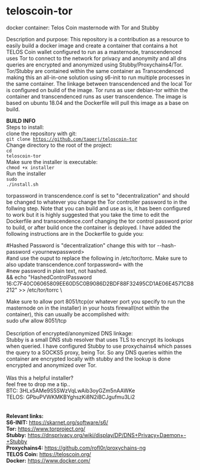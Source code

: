 # teloscoin-tor
docker container: Telos Coin masternode with Tor and Stubby

Description and purpose:
This repository is a contribution as a resource to easily build a docker image and create a container that contains a hot TELOS Coin wallet configured to run as a masternode, transcendenced uses Tor to connect to the network for privacy and anonymity and all dns queries are encrypted and anonymized using Stubby/Proxychains4/Tor. Tor/Stubby are contained within the same container as Transcendenced making this an all-in-one solution using s6-init to run multiple processes in the same container. The linkage between transcendenced and the local Tor is configured on build of the image. Tor runs as user debian-tor within the container and transcendenced runs as user transcendence. The image is based on ubuntu 18.04 and the Dockerfile will pull this image as a base on build.

<b>BUILD INFO</b><br>
Steps to install:<br>
clone the repository with git:<br>
<code>git clone https://github.com/taperj/teloscoin-tor</code><br>
Change directory to the root of the project:<br>
<code>cd teloscoin-tor</code><br>
Make sure the installer is executable:<br>
<code>chmod +x installer</code><br>
Run the installer<br>
<code>sudo ./install.sh</code><br>

torpassword in transcendence.conf is set to "decentralization" and should be changed to whatever you change the Tor controller password to in the follwing step. Note that you can build and use as is, it has been configured to work but it is highly suggested that you take the time to edit the Dockerfile and transcendence.conf changing the tor control password prior to build, or after build once the container is deployed. I have added the following instructions are in the Dockerfile to guide you:
     
#Hashed Password is "decentralization" change this with tor --hash-password \<yournewpassword\><br>
#and use the ouput to replace the following in /etc/tor/torrc. Make sure to also update transcendence.conf torpassword= with the<br>
#new password in plain text, not hashed.<br>
&&    echo "HashedControlPassword 16:C7F40C06065809EE60D5C0B9086D2BDF88F32495CD1AE06E4571CB8212" >> /etc/tor/torrc \

Make sure to allow port 8051/tcp(or whatever port you specify to run the masternode on in the installer) in your hosts firewall(not within the container), this can usually be accomplished with:<br>
sudo ufw allow 8051/tcp<br>
<br>
Description of encrypted/anonymized DNS linkage:<br>
Stubby is a small DNS stub resolver that uses TLS to encrypt its lookups when queried. I have configured Stubby to use proxychains4 which passes the query to a SOCKS5 proxy, being Tor. So any DNS queries within the container are encrypted locally with stubby and the lookup is done encrypted and anonymized over Tor.<br>
<br>
Was this a helpful installer?<br>
feel free to drop me a tip..<br>
BTC: 3HLx5AMe9S5SWzVqLwAib3oyGZm5nAAWKe<br>
TELOS: GPbuPVWKMKBYghszKi8N2iBCJgufmu3Li2<br>
<br>
<br>
<b>Relevant links:</b><br>
<b>S6-INIT:</b> https://skarnet.org/software/s6/ <br>
<b>Tor:</b> https://www.torproject.org/ <br>
<b>Stubby:</b> https://dnsprivacy.org/wiki/display/DP/DNS+Privacy+Daemon+-+Stubby <br>
<b>Proxychains4:</b> https://github.com/rofl0r/proxychains-ng <br>
<b>TELOS Coin:</b> https://teloscoin.org/ <br>
<b>Docker:</b> https://www.docker.com/ <br>
